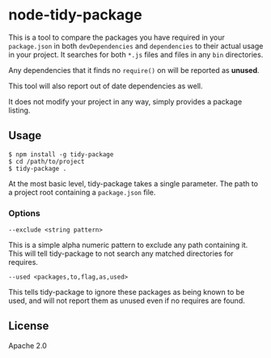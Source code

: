 # node-tidy-package

This is a tool to compare the packages you have required in your `package.json` in
both `devDependencies` and `dependencies` to their actual usage in your project.  It searches
for both `*.js` files and files in any `bin` directories.

Any dependencies that it finds no `require()` on will be reported as **unused**.

This tool will also report out of date dependencies as well.

It does not modify your project in any way, simply provides a package listing.

## Usage

    $ npm install -g tidy-package
    $ cd /path/to/project
    $ tidy-package .

At the most basic level, tidy-package takes a single parameter.  The path to a
project root containing a `package.json` file.

### Options

    --exclude <string pattern>

This is a simple alpha numeric pattern to exclude any path containing it.  This
will tell tidy-package to not search any matched directories for requires.

    --used <packages,to,flag,as,used>

This tells tidy-package to ignore these packages as being known to be used, and
will not report them as unused even if no requires are found.

## License

Apache 2.0
